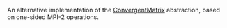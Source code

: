 An alternative implementation of the
[ConvergentMatrix](http://github.com/swfrench/convergent-matrix)
abstraction, based on one-sided MPI-2 operations.
